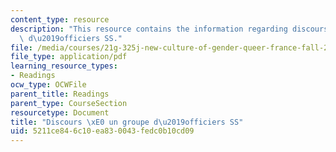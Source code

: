 ```yaml
---
content_type: resource
description: "This resource contains the information regarding discours \xE0 un groupe\
  \ d\u2019officiers SS."
file: /media/courses/21g-325j-new-culture-of-gender-queer-france-fall-2011/5211ce846c10ea830043fedc0b10cd09_MIT21G_325JF11_Himmler.pdf
file_type: application/pdf
learning_resource_types:
- Readings
ocw_type: OCWFile
parent_title: Readings
parent_type: CourseSection
resourcetype: Document
title: "Discours \xE0 un groupe d\u2019officiers SS"
uid: 5211ce84-6c10-ea83-0043-fedc0b10cd09
---
```

